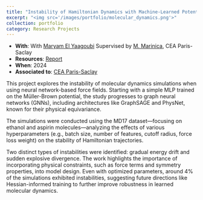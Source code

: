 ```yaml
---
title: "Instability of Hamiltonian Dynamics with Machine-Learned Potentials"
excerpt: "<img src='/images/portfolio/molecular_dynamics.png'>"
collection: portfolio
category: Research Projects
---
```


* __With__: With [Maryam El Yaagoubi](https://github.com/maryamelyaagoubi)  Supervised by [M. Marinica](https://scholar.google.com/citations?user=Yfj9RqUAAAAJ&hl=en), CEA Paris-Saclay  
* __Resources__: [Report](/files/portfolio/MOPSI_FELIX_MARYAM.pdf)  
* __When__: 2024  
* __Associated to__: [CEA Paris-Saclay](https://www.cea.fr/)

This project explores the instability of molecular dynamics simulations when using neural network-based force fields. Starting with a simple MLP trained on the Müller-Brown potential, the study progresses to graph neural networks (GNNs), including architectures like GraphSAGE and PhysNet, known for their physical equivariance.

The simulations were conducted using the MD17 dataset—focusing on ethanol and aspirin molecules—analyzing the effects of various hyperparameters (e.g., batch size, number of features, cutoff radius, force loss weight) on the stability of Hamiltonian trajectories.

Two distinct types of instabilities were identified: gradual energy drift and sudden explosive divergence. The work highlights the importance of incorporating physical constraints, such as force terms and symmetry properties, into model design. Even with optimized parameters, around 4% of the simulations exhibited instabilities, suggesting future directions like Hessian-informed training to further improve robustness in learned molecular dynamics.
